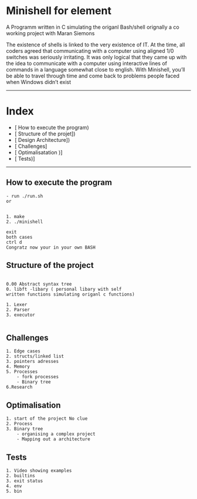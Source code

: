 # Minishell for element
A Programm written in C simulating the origanl Bash/shell
orignally a co working project with Maran Siemons


The existence of shells is linked to the very existence of IT. At the time, all coders agreed that communicating with a computer using aligned 1/0 switches was seriously irritating. It was only logical that they came up with the idea to communicate with a computer using interactive lines of commands in a language somewhat close to english. With Minishell, you’ll be able to travel through time and come back to problems people faced when Windows didn’t exist

---
# Index 

* [ How to execute the program)
* [ Structure of the projet])
* [ Design Architecture])
* [ Challenges]
* [ Optimalisatation )]
* [ Tests)]

---

## How to execute the program

```
- run ./run.sh
or


1. make
2. ./minishell

exit
both cases
ctrl d
Congratz now your in your own BASH
```


## Structure of the project

```

0.00 Abstract syntax tree
0. libft -libary ( personal libary with self 
written functions simulating origanl c functions)

1. Lexer
2. Parser
3. executor


```

## Challenges 

```
1. Edge cases
2. structs/linked list
3. pointers adresses
4. Memory
5. Processes
    - fork processes
    - Binary tree
6.Research
```

## Optimalisation

```
1. start of the project No clue
2. Process
3. Binary tree
    - organising a complex project
    - Mapping out a architecture 
```


## Tests

```
1. Video showing examples
2. builtins
3. exit status
4. env
5. bin
```